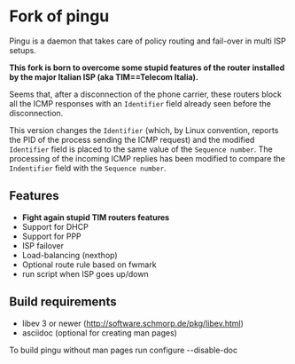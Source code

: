 
Fork of pingu
=====

Pingu is a daemon that takes care of policy routing and fail-over in
multi ISP setups.

**This fork is born to overcome some stupid features of the router installed by the major Italian ISP (aka TIM==Telecom Italia).**

Seems that, after a  disconnection of the phone carrier,  these routers block all the ICMP responses with an `Identifier` field already seen before the disconnection. 

This version changes the `Identifier` (which, by Linux convention, reports the PID of the process sending the ICMP request) and the modified `Identifier` field is placed to the same value of the `Sequence number`. The processing of the incoming ICMP replies has been modified to compare the `Indentifier` field with the `Sequence number`.




Features
--------
- **Fight again stupid TIM routers features**
- Support for DHCP
- Support for PPP
- ISP failover
- Load-balancing (nexthop)
- Optional route rule based on fwmark
- run script when ISP goes up/down


Build requirements
------------------
- libev 3 or newer (http://software.schmorp.de/pkg/libev.html)
- asciidoc (optional for creating man pages)

To build pingu without man pages run configure --disable-doc



